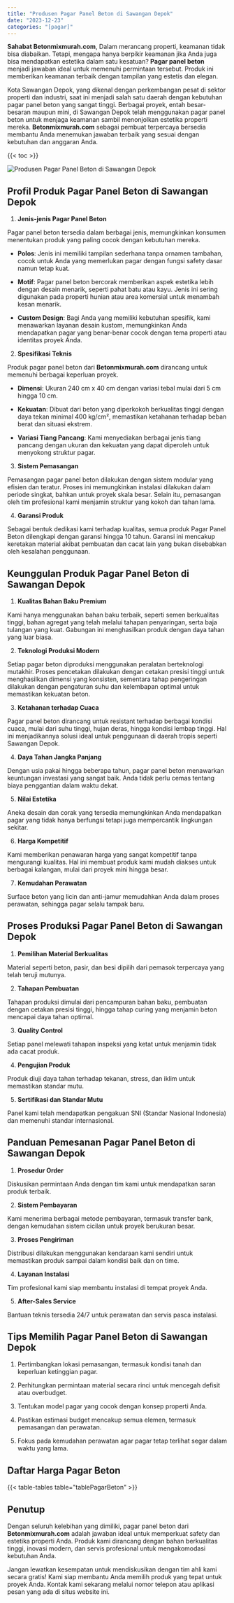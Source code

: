 ```yaml
---
title: "Produsen Pagar Panel Beton di Sawangan Depok"
date: "2023-12-23"
categories: "[pagar]"
---
```


**Sahabat Betonmixmurah.com**, Dalam merancang properti, keamanan tidak bisa diabaikan. Tetapi, mengapa hanya berpikir keamanan jika Anda juga bisa mendapatkan estetika dalam satu kesatuan? **Pagar panel beton** menjadi jawaban ideal untuk memenuhi permintaan tersebut. Produk ini memberikan keamanan terbaik dengan tampilan yang estetis dan elegan.  

Kota Sawangan Depok, yang dikenal dengan perkembangan pesat di sektor properti dan industri, saat ini menjadi salah satu daerah dengan kebutuhan pagar panel beton yang sangat tinggi. Berbagai proyek, entah besar-besaran maupun mini, di Sawangan Depok telah menggunakan pagar panel beton untuk menjaga keamanan sambil menonjolkan estetika properti mereka. **Betonmixmurah.com** sebagai pembuat terpercaya bersedia membantu Anda menemukan jawaban terbaik yang sesuai dengan kebutuhan dan anggaran Anda.

{{< toc >}}

![Produsen Pagar Panel Beton di Sawangan Depok](/images/pagar/pagar-beton-29.jpg)

## Profil Produk Pagar Panel Beton di Sawangan Depok

1. **Jenis-jenis Pagar Panel Beton**  

Pagar panel beton tersedia dalam berbagai jenis, memungkinkan konsumen menentukan produk yang paling cocok dengan kebutuhan mereka.  

- **Polos**: Jenis ini memiliki tampilan sederhana tanpa ornamen tambahan, cocok untuk Anda yang memerlukan pagar dengan fungsi safety dasar namun tetap kuat.  

- **Motif**: Pagar panel beton bercorak memberikan aspek estetika lebih dengan desain menarik, seperti pahat batu atau kayu. Jenis ini sering digunakan pada properti hunian atau area komersial untuk menambah kesan menarik.  

- **Custom Design**: Bagi Anda yang memiliki kebutuhan spesifik, kami menawarkan layanan desain kustom, memungkinkan Anda mendapatkan pagar yang benar-benar cocok dengan tema properti atau identitas proyek Anda.  

2. **Spesifikasi Teknis**  

Produk pagar panel beton dari **Betonmixmurah.com** dirancang untuk memenuhi berbagai keperluan proyek.  

- **Dimensi**: Ukuran 240 cm x 40 cm dengan variasi tebal mulai dari 5 cm hingga 10 cm.  

- **Kekuatan**: Dibuat dari beton yang diperkokoh berkualitas tinggi dengan daya tekan minimal 400 kg/cm², memastikan ketahanan terhadap beban berat dan situasi ekstrem.  

- **Variasi Tiang Pancang**: Kami menyediakan berbagai jenis tiang pancang dengan ukuran dan kekuatan yang dapat diperoleh untuk menyokong struktur pagar.  

3. **Sistem Pemasangan**  

Pemasangan pagar panel beton dilakukan dengan sistem modular yang efisien dan teratur. Proses ini memungkinkan instalasi dilakukan dalam periode singkat, bahkan untuk proyek skala besar. Selain itu, pemasangan oleh tim profesional kami menjamin struktur yang kokoh dan tahan lama.  

4. **Garansi Produk**  

Sebagai bentuk dedikasi kami terhadap kualitas, semua produk Pagar Panel Beton dilengkapi dengan garansi hingga 10 tahun. Garansi ini mencakup keretakan material akibat pembuatan dan cacat lain yang bukan disebabkan oleh kesalahan penggunaan.

## Keunggulan Produk Pagar Panel Beton di Sawangan Depok 

1. **Kualitas Bahan Baku Premium**  

Kami hanya menggunakan bahan baku terbaik, seperti semen berkualitas tinggi, bahan agregat yang telah melalui tahapan penyaringan, serta baja tulangan yang kuat. Gabungan ini menghasilkan produk dengan daya tahan yang luar biasa.  

2. **Teknologi Produksi Modern**  

Setiap pagar beton diproduksi menggunakan peralatan berteknologi mutakhir. Proses pencetakan dilakukan dengan cetakan presisi tinggi untuk menghasilkan dimensi yang konsisten, sementara tahap pengeringan dilakukan dengan pengaturan suhu dan kelembapan optimal untuk memastikan kekuatan beton.  

3. **Ketahanan terhadap Cuaca**  

Pagar panel beton dirancang untuk resistant terhadap berbagai kondisi cuaca, mulai dari suhu tinggi, hujan deras, hingga kondisi lembap tinggi. Hal ini menjadikannya solusi ideal untuk penggunaan di daerah tropis seperti Sawangan Depok.  

4. **Daya Tahan Jangka Panjang**  

Dengan usia pakai hingga beberapa tahun, pagar panel beton menawarkan keuntungan investasi yang sangat baik. Anda tidak perlu cemas tentang biaya penggantian dalam waktu dekat.  

5. **Nilai Estetika**  

Aneka desain dan corak yang tersedia memungkinkan Anda mendapatkan pagar yang tidak hanya berfungsi tetapi juga mempercantik lingkungan sekitar.  

6. **Harga Kompetitif**  

Kami memberikan penawaran harga yang sangat kompetitif tanpa mengurangi kualitas. Hal ini membuat produk kami mudah diakses untuk berbagai kalangan, mulai dari proyek mini hingga besar.  

7. **Kemudahan Perawatan**  

Surface beton yang licin dan anti-jamur memudahkan Anda dalam proses perawatan, sehingga pagar selalu tampak baru.

## Proses Produksi Pagar Panel Beton di Sawangan Depok

1. **Pemilihan Material Berkualitas**  

Material seperti beton, pasir, dan besi dipilih dari pemasok terpercaya yang telah teruji mutunya.

2. **Tahapan Pembuatan**  

Tahapan produksi dimulai dari pencampuran bahan baku, pembuatan dengan cetakan presisi tinggi, hingga tahap curing yang menjamin beton mencapai daya tahan optimal.

3. **Quality Control**  

Setiap panel melewati tahapan inspeksi yang ketat untuk menjamin tidak ada cacat produk.

4. **Pengujian Produk**  

Produk diuji daya tahan terhadap tekanan, stress, dan iklim untuk memastikan standar mutu.

5. **Sertifikasi dan Standar Mutu**  

Panel kami telah mendapatkan pengakuan SNI (Standar Nasional Indonesia) dan memenuhi standar internasional.

## Panduan Pemesanan Pagar Panel Beton di Sawangan Depok

1. **Prosedur Order**  

Diskusikan permintaan Anda dengan tim kami untuk mendapatkan saran produk terbaik.

2. **Sistem Pembayaran**  

Kami menerima berbagai metode pembayaran, termasuk transfer bank, dengan kemudahan sistem cicilan untuk proyek berukuran besar.

3. **Proses Pengiriman**  

Distribusi dilakukan menggunakan kendaraan kami sendiri untuk memastikan produk sampai dalam kondisi baik dan on time.

4. **Layanan Instalasi**  

Tim profesional kami siap membantu instalasi di tempat proyek Anda.

5. **After-Sales Service**  

Bantuan teknis tersedia 24/7 untuk perawatan dan servis pasca instalasi.

## Tips Memilih Pagar Panel Beton di Sawangan Depok

1. Pertimbangkan lokasi pemasangan, termasuk kondisi tanah dan keperluan ketinggian pagar.  

2. Perhitungkan permintaan material secara rinci untuk mencegah defisit atau overbudget.  

3. Tentukan model pagar yang cocok dengan konsep properti Anda.  

4. Pastikan estimasi budget mencakup semua elemen, termasuk pemasangan dan perawatan.  

5. Fokus pada kemudahan perawatan agar pagar tetap terlihat segar dalam waktu yang lama.

## Daftar Harga Pagar Beton

{{< table-tables table="tablePagarBeton" >}}

## Penutup

Dengan seluruh kelebihan yang dimiliki, pagar panel beton dari **Betonmixmurah.com** adalah jawaban ideal untuk memperkuat safety dan estetika properti Anda. Produk kami dirancang dengan bahan berkualitas tinggi, inovasi modern, dan servis profesional untuk mengakomodasi kebutuhan Anda.  

Jangan lewatkan kesempatan untuk mendiskusikan dengan tim ahli kami secara gratis! Kami siap membantu Anda memilih produk yang tepat untuk proyek Anda. Kontak kami sekarang melalui nomor telepon atau aplikasi pesan yang ada di situs website ini.